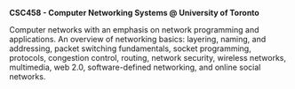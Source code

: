 **CSC458 - Computer Networking Systems @ University of Toronto**


Computer networks with an emphasis on network programming and applications. An overview of networking basics: layering, naming, and addressing, packet switching fundamentals, socket programming, protocols, congestion control, routing, network security, wireless networks, multimedia, web 2.0, software-defined networking, and online social networks.
